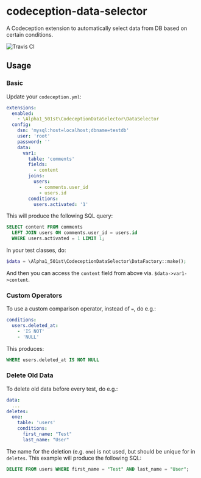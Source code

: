# codeception-data-selector
A Codeception extension to automatically select data from DB based on certain conditions.

![Travis CI](https://travis-ci.org/501st-alpha1/codeception-data-selector.svg?branch=master)

## Usage

### Basic

Update your `codeception.yml`:

```yaml
extensions:
  enabled:
    - \Alpha1_501st\CodeceptionDataSelector\DataSelector
  config:
    dsn: 'mysql:host=localhost;dbname=testdb'
    user: 'root'
    password: ''
    data:
      var1:
        table: 'comments'
        fields:
          - content
        joins:
          users:
            - comments.user_id
            - users.id
        conditions:
          users.activated: '1'
```

This will produce the following SQL query:

```sql
SELECT content FROM comments
  LEFT JOIN users ON comments.user_id = users.id
  WHERE users.activated = 1 LIMIT 1;
```

In your test classes, do:

```php
$data = \Alpha1_501st\CodeceptionDataSelector\DataFactory::make();
```

And then you can access the `content` field from above via. `$data->var1->content`.

### Custom Operators

To use a custom comparison operator, instead of `=`, do e.g.:

```yaml
conditions:
  users.deleted_at:
    - 'IS NOT'
    - 'NULL'
```

This produces:

```sql
WHERE users.deleted_at IS NOT NULL
```

### Delete Old Data

To delete old data before every test, do e.g.:

```yaml
data:
  ...
deletes:
  one:
    table: 'users'
    conditions:
      first_name: "Test"
      last_name: "User"
```

The name for the deletion (e.g. `one`) is not used, but should be unique for in `deletes`. This example will produce the following SQL:

```sql
DELETE FROM users WHERE first_name = "Test" AND last_name = "User";
```
